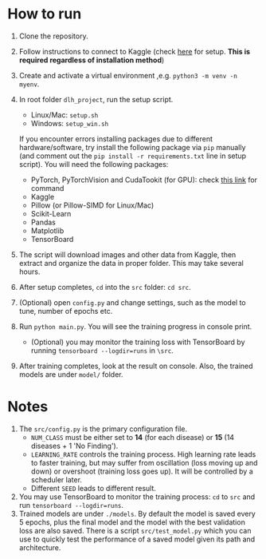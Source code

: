 # How to run
1. Clone the repository.
2. Follow instructions to connect to Kaggle (check [here](https://www.kaggle.com/docs/api) for setup. **This is required regardless of installation method**)
3. Create and activate a virtual environment ,e.g. `python3 -m venv -n myenv`.
4. In root folder `dlh_project`, run the setup script.
    - Linux/Mac: `setup.sh`
    - Windows: `setup_win.sh`

    If you encounter errors installing packages due to different hardware/software,
    try install the following package via `pip` manually (and comment out the `pip install -r requirements.txt` line in setup script). You will need the following packages:
    - PyTorch, PyTorchVision and CudaTookit (for GPU): check [this link](https://pytorch.org/get-started/locally/) for command
    - Kaggle
    - Pillow (or Pillow-SIMD for Linux/Mac)
    - Scikit-Learn
    - Pandas
    - Matplotlib
    - TensorBoard

5. The script will download images and other data from Kaggle, then extract and organize the data in proper folder. This may take several hours.
6. After setup completes, `cd` into the `src` folder: `cd src`.
7. (Optional) open `config.py` and change settings, such as the model to tune, number of epochs etc.
8. Run `python main.py`. You will see the training progress in console print.
    - (Optional) you may monitor the training loss with TensorBoard by running `tensorboard --logdir=runs` in `\src`.
9. After training completes, look at the result on console. Also, the trained models are under `model/` folder.

# Notes

1. The `src/config.py` is the primary configuration file.
   - `NUM_CLASS` must be either set to **14** (for each disease) or **15** (14 diseases + 1 'No Finding').
   - `LEARNING_RATE` controls the training process. High learning rate leads to faster training, but may suffer from oscillation (loss moving up and down) or overshoot (training loss goes up). It will be controlled by a scheduler later.
   - Different `SEED` leads to different result.
2. You may use TensorBoard to monitor the training process: `cd` to `src` and run `tensorboard --logdir=runs`.
3. Trained models are under `./models`. By default the model is saved every 5 epochs, plus the final model and the model with the best validation loss are also saved. There is a script `src/test_model.py` which you can use to quickly test the performance of a saved model given its path and architecture.
